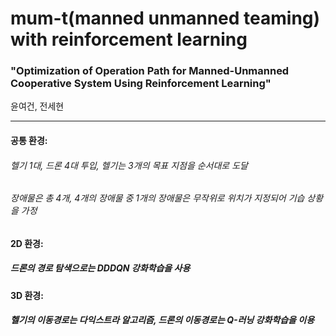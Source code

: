 # mum-t(manned unmanned teaming) with reinforcement learning

### "Optimization of Operation Path for Manned-Unmanned Cooperative System Using Reinforcement Learning"
윤여건, 전세현

---

#### 공통 환경: 

###### 헬기 1대, 드론 4대 투입, 헬기는 3개의 목표 지점을 순서대로 도달

###### 장애물은 총 4개, 4개의 장애물 중 1개의 장애물은 무작위로 위치가 지정되어 기습 상황을 가정

#### 2D 환경:

##### 드론의 경로 탐색으로는 DDDQN 강화학습을 사용

#### 3D 환경:

##### 헬기의 이동경로는 다익스트라 알고리즘, 드론의 이동경로는 Q-러닝 강화학습을 이용

